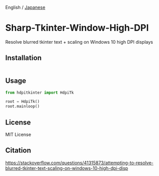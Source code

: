 English / [Japanese](./README_JP.md)

<!-- ![](./res/) -->

# Sharp-Tkinter-Window-High-DPI

Resolve blurred tkinter text + scaling on Windows 10 high DPI displays

## Installation

```sh
```

## Usage

```python
from hdpitkinter import HdpiTk

root = HdpiTk()
root.mainloop()
```

## License

MIT License

## Citation

<https://stackoverflow.com/questions/41315873/attempting-to-resolve-blurred-tkinter-text-scaling-on-windows-10-high-dpi-disp>
